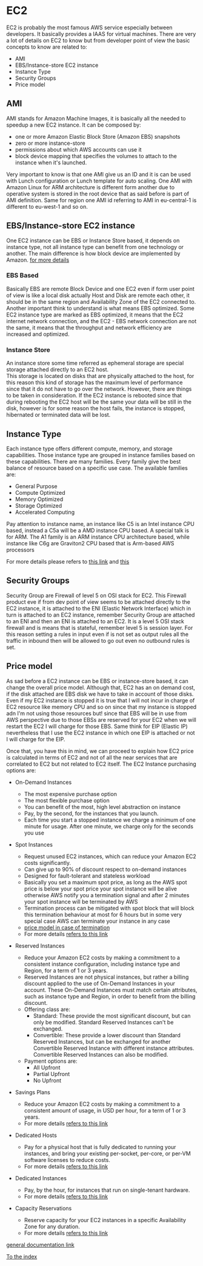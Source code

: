 # EC2

EC2 is probably the most famous AWS service especially between developers. It basically 
provides a IAAS for virtual machines. There are very a lot of details on EC2 to know but 
from developer point of view the basic concepts to know are related to:

- AMI
- EBS/Instance-store EC2 instance
- Instance Type
- Security Groups
- Price model

## AMI
AMI stands for Amazon Machine Images, it is basically all the needed to speedup a new EC2 instance.
It can be composed by:
- one or more Amazon Elastic Block Store (Amazon EBS) snapshots
- zero or more instance-store
- permissions about which AWS accounts can use it
- block device mapping that specifies the volumes to attach to the instance when it's launched.

Very important to know is that one AMI give us an ID and it is can be used with Lunch configuration or Lunch template 
for auto scaling. One AMI with Amazon Linux for ARM architecture is different form another due to operative system is 
stored in the root device that as said before is part of AMI definition. Same for region one AMI id referring to AMI in 
eu-central-1 is different to eu-west-1 and so on.


## EBS/Instance-store EC2 instance
One EC2 instance can be EBS or Instance Store based, it depends on instance type, not all instance type can 
benefit from one technology or another. The main difference is how block device are implemented by Amazon. 
[for more details](https://docs.aws.amazon.com/en_us/AWSEC2/latest/UserGuide/Storage.html)

### EBS Based
Basically EBS are remote Block Device and one EC2 even if form user point of view is like a local disk actually
Host and Disk are remote each other, it should be in the same region and Availability Zone of the EC2 connected to.
Another important think to understand is what means EBS optimized. Some EC2 instance type are marked as EBS optimized, 
it means that the EC2 internet network connection, and the EC2 - EBS network connection are not the same, it means that
the throughput and network efficiency are increased and optimized.

### Instance Store
An instance store some time referred as ephemeral storage are special storage attached directly to an EC2 host.  
This storage is located on disks that are physically attached to the host, for this reason  this kind of storage has 
the maximum level of performance since that it do not have to go over the network.
However, there are things to be taken in consideration. If the EC2 instance is rebooted 
since that during rebooting the EC2 host will be the same your data will be still in the disk, however is for some reason 
the host fails, the instance is stopped, hibernated or terminated data will be lost.

## Instance Type
Each instance type offers different compute, memory, and storage capabilities. 
Those instance type are grouped in instance families based on these capabilities.
There are many families. Every family give the best balance of resource based on a specific use case. 
The available families are:

- General Purpose
- Compute Optimized
- Memory Optimized
- Storage Optimized
- Accelerated Computing

Pay attention to instance name, an instance like C5 is an Intel instance CPU based, instead a C5a will be a AMD instance CPU based. 
A special talk is for ARM. The A1 family is an ARM instance CPU architecture based, while instance like C6g are 
Graviton2 CPU based that is Arm-based AWS processors

For more details please refers to [this link](https://docs.aws.amazon.com/en_us/AWSEC2/latest/UserGuide/instance-types.html) 
and [this](https://aws.amazon.com/ec2/instance-types/)

## Security Groups
Security Group are Firewall of level 5 on OSI stack for EC2. This Firewall product eve if from dev point of view 
seems to be attached directly to the EC2 instance, it is attached to the ENI (Elastic Network Interface) which in turn is 
attached to an EC2 instance, remember Security Group are attached to an ENI and then an ENI is attached to an EC2. 
It is a level 5 OSI stack firewall and is means that is stateful, remember level 5 is session layer. For this reason 
setting a rules in input even if is not set as output rules all the traffic in inbound then will be allowed to go out 
even no outbound rules is set.

## Price model
As sad before a EC2 instance can be EBS or instance-store based, it can change the overall price model.
Although that, EC2 has an on demand cost, if the disk attached are EBS disk we have to take in account of those disks.
Even if my EC2 instance is stopped it is true that I will not incur in charge of EC2 resource like memory CPU and so on 
since that my instance is stopped adn I'm not using those resources but! since that EBS will be in use from AWS perspective 
due to those EBSs are reserved for your EC2 when we will restart the EC2 I will charge for those EBS. Same think for EIP 
(Elastic IP) nevertheless that I use the EC2 instance in which one EIP is attached or not I will charge for the EIP.

Once that, you have this in mind, we can proceed to explain how EC2 price is calculated in terms of EC2 and not of all the near services 
that are correlated to EC2 but not related to EC2 itself.
The EC2 Instance purchasing options are:

- On-Demand Instances
    - The most expensive purchase option
    - The most flexible purchase option
    - You can benefit of the most, high level abstraction on instance
    - Pay, by the second, for the instances that you launch.
    - Each time you start a stopped instance we charge a minimum of one minute for usage.
      After one minute, we charge only for the seconds you use
      
- Spot Instances
    - Request unused EC2 instances, which can reduce your Amazon EC2 costs significantly.
    - Can give up to 90% of discount respect to on-demand instances
    - Designed for fault-tolerant and stateless workload
    - Basically you set a maximum spot price, as long as the AWS spot price is below your spot price your spot instance will be
      alive otherwise AWS notify you a termination signal and after 2 minutes your spot instance will be terminated by AWS   
    - Termination process can be mitigated with spot block that will block this termination behaviour at most for 6 hours 
      but in some very special case AWS can terminate your instance in any case
    - [price model in case of termination](https://docs.aws.amazon.com/AWSEC2/latest/UserGuide/spot-interruptions.html#billing-for-interrupted-spot-instances)
    - For more details [refers to this link](https://docs.aws.amazon.com/AWSEC2/latest/UserGuide/using-spot-instances.html)
    
- Reserved Instances
    - Reduce your Amazon EC2 costs by making a commitment to a consistent instance configuration,
      including instance type and Region, for a term of 1 or 3 years.
    - Reserved Instances are not physical instances, but rather a billing discount applied to the use of On-Demand Instances in your account.
      These On-Demand Instances must match certain attributes, such as instance type and Region,
      in order to benefit from the billing discount.
    - Offering class are:
        - Standard: These provide the most significant discount, but can only be modified. Standard Reserved Instances can't be exchanged.
        - Convertible: These provide a lower discount than Standard Reserved Instances, but can be exchanged for another Convertible Reserved Instance with different instance attributes. 
          Convertible Reserved Instances can also be modified.
    - Payment options are:
      - All Upfront
      - Partial Upfront
      - No Upfront
    
- Savings Plans
    - Reduce your Amazon EC2 costs by making a commitment to a consistent amount of usage, in USD per hour, for a term of 1 or 3 years.
    - For more details [refers to this link](https://docs.aws.amazon.com/savingsplans/latest/userguide/what-is-savings-plans.html)

- Dedicated Hosts
    - Pay for a physical host that is fully dedicated to running your instances, 
      and bring your existing per-socket, per-core, or per-VM software licenses to reduce costs.
    - For more details [refers to this link](https://docs.aws.amazon.com/AWSEC2/latest/UserGuide/dedicated-hosts-overview.html)

- Dedicated Instances
    - Pay, by the hour, for instances that run on single-tenant hardware.
    - For more details [refers to this link](https://docs.aws.amazon.com/AWSEC2/latest/UserGuide/dedicated-instance.html)

- Capacity Reservations
    - Reserve capacity for your EC2 instances in a specific Availability Zone for any duration.
    - For more details [refers to this link](https://docs.aws.amazon.com/AWSEC2/latest/UserGuide/ec2-capacity-reservations.html)
  
[general documentation link](https://docs.aws.amazon.com/en_us/AWSEC2/latest/UserGuide/concepts.html)

[To the index](https://github.com/mrFlick72/aws_course/blob/main/README.md)